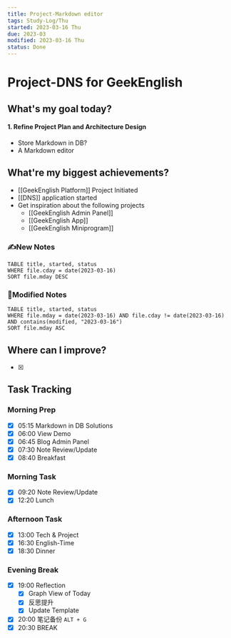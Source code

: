 ```yaml
---
title: Project-Markdown editor
tags: Study-Log/Thu
started: 2023-03-16 Thu
due: 2023-03
modified: 2023-03-16 Thu
status: Done
---
```

# Project-DNS for GeekEnglish
## What's my goal today?
#### 1. Refine Project Plan and Architecture Design
- Store Markdown in DB?
- A Markdown editor
## What're my biggest achievements?
- [[GeekEnglish Platform]] Project Initiated
- [[DNS]] application started
- Get inspiration about the following projects
	- [[GeekEnglish Admin Panel]]
	- [[GeekEnglish App]]
	- [[GeekEnglish Miniprogram]]
### ✍️New Notes

```dataview
TABLE title, started, status
WHERE file.cday = date(2023-03-16)
SORT file.mday DESC
```

### 📝Modified Notes

```dataview
TABLE title, started, status
WHERE file.mday = date(2023-03-16) AND file.cday != date(2023-03-16) AND contains(modified, "2023-03-16")
SORT file.mday ASC
```

## Where can I improve?
- [x] 
## Task Tracking
### Morning Prep
- [x] 05:15 Markdown in DB Solutions
- [x] 06:00 View Demo
- [x] 06:45 Blog Admin Panel
- [x] 07:30 Note Review/Update
- [x] 08:40 Breakfast
### Morning Task
- [x] 09:20 Note Review/Update
- [x] 12:20 Lunch
### Afternoon Task
- [x] 13:00 Tech & Project
- [x] 16:30 English-Time
- [x] 18:30 Dinner
### Evening Break
- [x] 19:00 Reflection
	- [x] Graph View of Today
	- [x] 反思提升
	- [x] Update Template 
- [x] 20:00 笔记备份 `ALT + G`
- [x] 20:30 BREAK